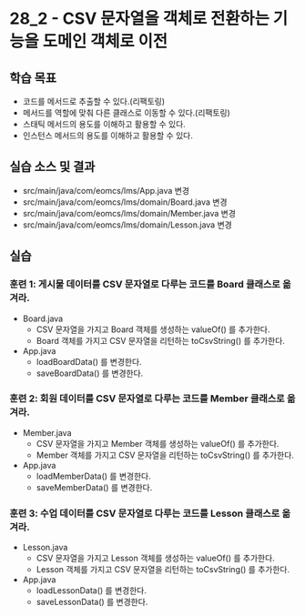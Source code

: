 # 28_2 - CSV 문자열을 객체로 전환하는 기능을 도메인 객체로 이전 

## 학습 목표 

- 코드를 메서드로 추출할 수 있다.(리팩토링)
- 메서드를 역할에 맞춰 다른 클래스로 이동할 수 있다.(리팩토링)
- 스태틱 메서드의 용도를 이해하고 활용할 수 있다.
- 인스턴스 메서드의 용도를 이해하고 활용할 수 있다.

## 실습 소스 및 결과

- src/main/java/com/eomcs/lms/App.java 변경
- src/main/java/com/eomcs/lms/domain/Board.java 변경
- src/main/java/com/eomcs/lms/domain/Member.java 변경
- src/main/java/com/eomcs/lms/domain/Lesson.java 변경
  
## 실습  

### 훈련 1: 게시물 데이터를 CSV 문자열로 다루는 코드를 Board 클래스로 옮겨라.  

- Board.java
  - CSV 문자열을 가지고 Board 객체를 생성하는 valueOf() 를 추가한다.
  - Board 객체를 가지고 CSV 문자열을 리턴하는 toCsvString() 를 추가한다.
- App.java
  - loadBoardData() 를 변경한다.
  - saveBoardData() 를 변경한다.
  
### 훈련 2: 회원 데이터를 CSV 문자열로 다루는 코드를 Member 클래스로 옮겨라.  

- Member.java
  - CSV 문자열을 가지고 Member 객체를 생성하는 valueOf() 를 추가한다.
  - Member 객체를 가지고 CSV 문자열을 리턴하는 toCsvString() 를 추가한다.
- App.java
  - loadMemberData() 를 변경한다.
  - saveMemberData() 를 변경한다.
  
### 훈련 3: 수업 데이터를 CSV 문자열로 다루는 코드를 Lesson 클래스로 옮겨라.  

- Lesson.java
  - CSV 문자열을 가지고 Lesson 객체를 생성하는 valueOf() 를 추가한다.
  - Lesson 객체를 가지고 CSV 문자열을 리턴하는 toCsvString() 를 추가한다.
- App.java
  - loadLessonData() 를 변경한다.
  - saveLessonData() 를 변경한다.
  
  